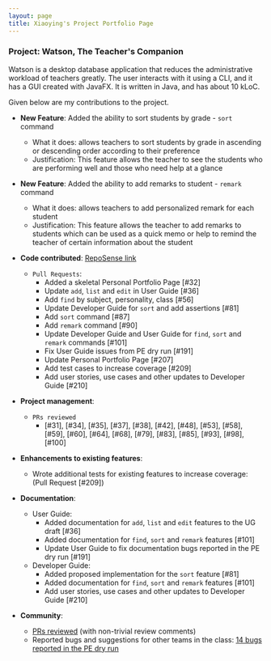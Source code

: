 ```yaml
---
layout: page
title: Xiaoying's Project Portfolio Page
---
```


### Project: Watson, The Teacher's Companion

Watson is a desktop database application that
reduces the administrative workload of teachers greatly.
The user interacts with it using a CLI, and it has a GUI created with JavaFX.
It is written in Java, and has about 10 kLoC.

Given below are my contributions to the project.

* **New Feature**: Added the ability to sort students by grade - `sort` command
    * What it does: allows teachers to sort students by grade in ascending or descending order according to their preference
    * Justification: This feature allows the teacher to see the students who are performing well and those who need help at a glance


* **New Feature**: Added the ability to add remarks to student - `remark` command
    * What it does: allows teachers to add personalized remark for each student
    * Justification: This feature allows the teacher to add remarks to students which can be used as a quick memo or help to remind the teacher of certain information about the student


* **Code contributed**: [RepoSense link](https://nus-cs2103-ay2223s1.github.io/tp-dashboard/?search=xiaoying1129&breakdown=true)

  * `Pull Requests`:
    * Added a skeletal Personal Portfolio Page [#32]
    * Update `add`, `list` and `edit` in User Guide [#36]
    * Add `find` by subject, personality, class [#56]
    * Update Developer Guide for `sort` and add assertions [#81]
    * Add `sort` command [#87]
    * Add `remark` command [#90]
    * Update Developer Guide and User Guide for `find`, `sort` and `remark` commands [#101]
    * Fix User Guide issues from PE dry run [#191]
    * Update Personal Portfolio Page [#207]
    * Add test cases to increase coverage [#209]
    * Add user stories, use cases and other updates to Developer Guide [#210]

* **Project management**:
    * `PRs reviewed`
      * [#31], [#34], [#35], [#37], [#38], [#42], [#48], [#53], [#58], [#59], [#60], [#64], [#68], [#79], [#83], [#85], [#93], [#98], [#100]


* **Enhancements to existing features**:
    * Wrote additional tests for existing features to increase coverage: (Pull Request [#209])


* **Documentation**:
    * User Guide:
        * Added documentation for `add`, `list` and `edit` features to the UG draft [#36]
        * Added documentation for `find`, `sort` and `remark` features [#101]
        * Update User Guide to fix documentation bugs reported in the PE dry run [#191]
    * Developer Guide:
        * Added proposed implementation for the `sort` feature [#81]
        * Added documentation for `find`, `sort` and `remark` features [#101]
        * Add user stories, use cases and other updates to Developer Guide [#210]


* **Community**:
    * [PRs reviewed](https://github.com/AY2223S1-CS2103T-T08-1/tp/pulls?q=is%3Apr+reviewed-by%3A%40me+is%3Aclosed) (with non-trivial review comments)
    * Reported bugs and suggestions for other teams in the class: [14 bugs reported in the PE dry run](https://github.com/xiaoying1129/ped/issues)
